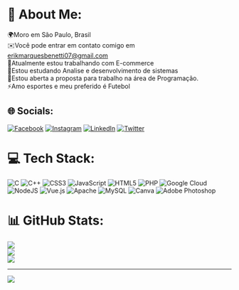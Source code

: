 # 💫 About Me:
🌍Moro em São Paulo, Brasil<br>✉️Você pode entrar em contato comigo em erikmarquesbenetti07@gmail.com<br>🚀Atualmente estou trabalhando com E-commerce<br>🧠Estou estudando Analise e desenvolvimento de sistemas<br>🤝Estou aberta a proposta para trabalho na área de Programação.<br>⚡Amo esportes e meu preferido é Futebol


## 🌐 Socials:
[![Facebook](https://img.shields.io/badge/Facebook-%231877F2.svg?logo=Facebook&logoColor=white)](https://facebook.com/ErikMarquesBenetti) [![Instagram](https://img.shields.io/badge/Instagram-%23E4405F.svg?logo=Instagram&logoColor=white)](https://instagram.com/erik_marques7) [![LinkedIn](https://img.shields.io/badge/LinkedIn-%230077B5.svg?logo=linkedin&logoColor=white)](https://linkedin.com/in/erik-marques-benetti-a16327164) [![Twitter](https://img.shields.io/badge/Twitter-%231DA1F2.svg?logo=Twitter&logoColor=white)](https://twitter.com/@Erikmarques_7) 

# 💻 Tech Stack:
![C](https://img.shields.io/badge/c-%2300599C.svg?style=for-the-badge&logo=c&logoColor=white) ![C++](https://img.shields.io/badge/c++-%2300599C.svg?style=for-the-badge&logo=c%2B%2B&logoColor=white) ![CSS3](https://img.shields.io/badge/css3-%231572B6.svg?style=for-the-badge&logo=css3&logoColor=white) ![JavaScript](https://img.shields.io/badge/javascript-%23323330.svg?style=for-the-badge&logo=javascript&logoColor=%23F7DF1E) ![HTML5](https://img.shields.io/badge/html5-%23E34F26.svg?style=for-the-badge&logo=html5&logoColor=white) ![PHP](https://img.shields.io/badge/php-%23777BB4.svg?style=for-the-badge&logo=php&logoColor=white) ![Google Cloud](https://img.shields.io/badge/Google%20Cloud-%234285F4.svg?style=for-the-badge&logo=google-cloud&logoColor=white) ![NodeJS](https://img.shields.io/badge/node.js-6DA55F?style=for-the-badge&logo=node.js&logoColor=white) ![Vue.js](https://img.shields.io/badge/vuejs-%2335495e.svg?style=for-the-badge&logo=vuedotjs&logoColor=%234FC08D) ![Apache](https://img.shields.io/badge/apache-%23D42029.svg?style=for-the-badge&logo=apache&logoColor=white) ![MySQL](https://img.shields.io/badge/mysql-%2300f.svg?style=for-the-badge&logo=mysql&logoColor=white) ![Canva](https://img.shields.io/badge/Canva-%2300C4CC.svg?style=for-the-badge&logo=Canva&logoColor=white) ![Adobe Photoshop](https://img.shields.io/badge/adobephotoshop-%2331A8FF.svg?style=for-the-badge&logo=adobephotoshop&logoColor=white)
# 📊 GitHub Stats:
![](https://github-readme-stats.vercel.app/api?username=erikmarquesbenetti07&theme=react&hide_border=false&include_all_commits=true&count_private=false)<br/>
![](https://github-readme-streak-stats.herokuapp.com/?user=erikmarquesbenetti07&theme=react&hide_border=false)<br/>
![](https://github-readme-stats.vercel.app/api/top-langs/?username=erikmarquesbenetti07&theme=react&hide_border=false&include_all_commits=true&count_private=false&layout=compact)

---
[![](https://visitcount.itsvg.in/api?id=erikmarquesbenetti07&icon=0&color=0)](https://visitcount.itsvg.in)

<!-- Proudly created with GPRM ( https://gprm.itsvg.in ) -->
